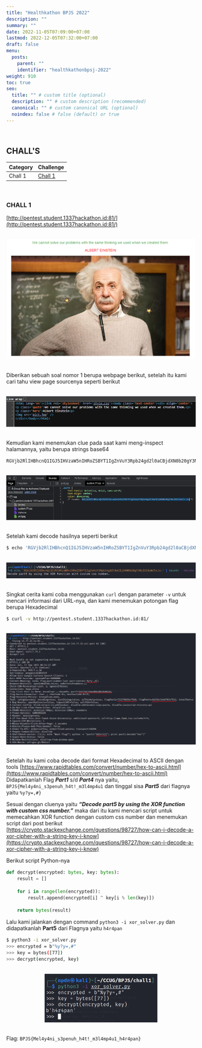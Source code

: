 ```yaml
---
title: "Healthkathon BPJS 2022"
description: ""
summary: ""
date: 2022-11-05T07:09:00+07:00
lastmod: 2022-12-05T07:32:00+07:00
draft: false
menu:
  posts:
    parent: ""
    identifier: "healthkathonbpsj-2022"
weight: 910
toc: true
seo:
  title: "" # custom title (optional)
  description: "" # custom description (recommended)
  canonical: "" # custom canonical URL (optional)
  noindex: false # false (default) or true
---
```


<br>

## CHALL'S

| Category | Challenge |
|----------|-----------| 
| Chall 1  | [Chall 1](#chall-1) |

<br>

### CHALL 1

[http://pentest.student.1337hackathon.id:81/](http://pentest.student.1337hackathon.id:81/)

<br>
<div style="text-align:center">
<img src="https://raw.githubusercontent.com/nopedawn/CTF/main/HealthkathonBPJS-2022/chall1/images/chall1_webpage.png" width="500">
</div>
<br>

Diberikan sebuah soal nomor 1 berupa webpage berikut, setelah itu kami cari tahu view page sourcenya seperti berikut

<br>
<div style="text-align:center">
<img src="https://raw.githubusercontent.com/nopedawn/CTF/main/HealthkathonBPJS-2022/chall1/images/image1.png">
</div>
<br>

Kemudian kami menemukan clue pada saat kami meng-inspect halamannya, yaitu berupa strings base64

```
RGVjb2RlIHBhcnQ1IGJ5IHVzaW5nIHRoZSBYT1IgZnVuY3Rpb24gd2l0aCBjdXN0b20gY3NzIG51bWJlci4=
```

<br>
<div style="text-align:center">
<img src="https://raw.githubusercontent.com/nopedawn/CTF/main/HealthkathonBPJS-2022/chall1/images/image2.png">
</div>
<br>

Setelah kami decode hasilnya seperti berikut

```bash
$ echo 'RGVjb2RlIHBhcnQ1IGJ5IHVzaW5nIHRoZSBYT1IgZnVuY3Rpb24gd2l0aCBjdXN0b20gY3NzIG51bWJlci4=' | base64 --decode
```

<br>
<div style="text-align:center">
<img src="https://raw.githubusercontent.com/nopedawn/CTF/main/HealthkathonBPJS-2022/chall1/images/image3.png">
</div>
<br>

Singkat cerita kami coba menggunakan `curl` dengan parameter `-v` untuk mencari informasi dari URL-nya, dan kami menemukan potongan flag berupa Hexadecimal

```bash
$ curl -v http://pentest.student.1337hackathon.id:81/
```

<br>
<div style="text-align:center">
<img src="https://raw.githubusercontent.com/nopedawn/CTF/main/HealthkathonBPJS-2022/chall1/images/image4.png">
</div>
<br>

Setelah itu kami coba decode dari format Hexadecimal to ASCII dengan tools 
[https://www.rapidtables.com/convert/number/hex-to-ascii.html](https://www.rapidtables.com/convert/number/hex-to-ascii.html)
Didapatkanlah Flag ***Part1*** s/d ***Part4*** nya yaitu, `BPJS{Mel4y4ni_s3penuh_h4t!_m3l4mp4u1`
dan tinggal sisa ***Part5*** dari flagnya yaitu `%y?y=,#}`

Sesuai dengan cluenya yaitu ***“Decode part5 by using the XOR function with custom css number.”***
maka dari itu kami mencari script untuk memecahkan XOR function dengan custom css number dan menemukan script dari post berikut 
[https://crypto.stackexchange.com/questions/98727/how-can-i-decode-a-xor-cipher-with-a-string-key-i-know](https://crypto.stackexchange.com/questions/98727/how-can-i-decode-a-xor-cipher-with-a-string-key-i-know)

Berikut script Python-nya

```python
def decrypt(encrypted: bytes, key: bytes):
    result = []
    
    for i in range(len(encrypted)):
        result.append(encrypted[i] ^ key[i % len(key)])

    return bytes(result)
```

Lalu kami jalankan dengan command `python3 -i xor_solver.py` dan didapatkanlah **Part5** dari Flagnya yaitu `h4r4pan`

```bash
$ python3 -i xor_solver.py
>>> encrypted = b"%y?y=,#"
>>> key = bytes([77])
>>> decrypt(encrypted, key)
```

<br>
<div style="text-align:center">
<img src="https://raw.githubusercontent.com/nopedawn/CTF/main/HealthkathonBPJS-2022/chall1/images/image5.png" width="300">
</div>
<br>

Flag: `BPJS{Mel4y4ni_s3penuh_h4t!_m3l4mp4u1_h4r4pan}`
